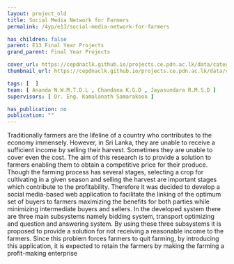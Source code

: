 ```yaml
---
layout: project_old
title: Social Media Network for Farmers
permalink: /4yp/e13/social-media-network-for-farmers

has_children: false
parent: E13 Final Year Projects
grand_parent: Final Year Projects

cover_url: https://cepdnaclk.github.io/projects.ce.pdn.ac.lk/data/categories/4yp/cover_page.jpg
thumbnail_url: https://cepdnaclk.github.io/projects.ce.pdn.ac.lk/data/categories/4yp/thumbnail.jpg

tags: [	 ]
team: [ Ananda N.W.M.T.D.L , Chandana K.G.D , Jayasundara R.M.S.D ]
supervisors: [ Dr. Eng. Kamalanath Samarakoon ]

has_publication: no
publication: ""
---
```


Traditionally farmers are the lifeline of a country who contributes to the economy immensely. However, in Sri Lanka, they are unable to receive a sufficient income by selling their harvest. Sometimes they are unable to cover even the cost. The aim of this research is to provide a solution to farmers enabling them to obtain a competitive price for their produce. Though the farming process has several stages, selecting a crop for cultivating in a given season and selling the harvest are important stages which contribute to the profitability. Therefore it was decided to develop a social media-based web application to facilitate the linking of the optimum set of buyers to farmers maximizing the benefits for both parties while minimizing intermediate buyers and sellers. In the developed system there are three main subsystems namely bidding system, transport optimizing and question and answering system. By using these three subsystems it is proposed to provide a solution for not receiving a reasonable income to the farmers. Since this problem forces farmers to quit farming, by introducing this application, it is expected to retain the farmers by making the farming a profit-making enterprise
